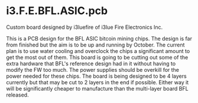 i3.F.E.BFL.ASIC.pcb
===================

Custom board designed by i3luefire of i3lue Fire Electronics Inc.

This is a PCB design for the BFL ASIC bitcoin mining chips. 
The design is far from finished but the aim is to be up and running by October. 
The current plan is to use water cooling and overclock the chips a significant amount to get the most out of them.
This board is going to be cutting out some of the extra hardware that BFL's reference design had in it without
having to modify the FW too much.
The power supplies should be overkill for the power needed for these chips.
The board is being designed to be 4 layers currently but that may be cut to 2 layers in the end if possible.
Either way it will be significantly cheaper to manufacture than the multi-layer board BFL released.

